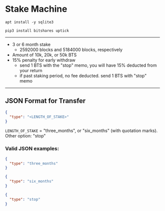 # Stake Machine
```SH
apt install -y sqlite3
```

```SH
pip3 install bitshares uptick
```

---

- 3 or 6 month stake
  - 2592000 blocks and 5184000 blocks, respectively
- Amount of 10k, 20k, or 50k BTS
- 15% penalty for early withdraw
  - send 1 BTS with the "stop" memo, you will have 15% deducted from your
    return
  - if past staking period, no fee deducted. send 1 BTS with "stop" memo

---

## JSON Format for Transfer
```JSON
{
  "type": "<LENGTH_OF_STAKE>"
}
```
`LENGTH_OF_STAKE` = "three_months", or "six_months" (with quotation marks). Other option: "stop"

### Valid JSON examples:
```JSON
{
  "type": "three_months"
}
```
```JSON
{
  "type": "six_months"
}
```
```JSON
{
  "type": "stop"
}
```
